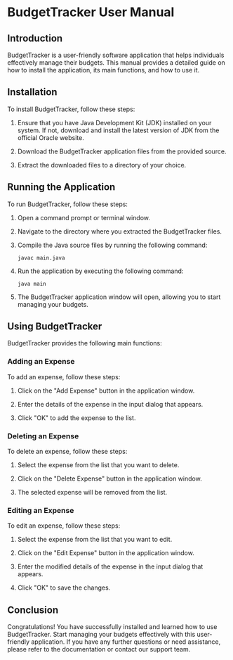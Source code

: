 # BudgetTracker User Manual

## Introduction

BudgetTracker is a user-friendly software application that helps individuals effectively manage their budgets. This manual provides a detailed guide on how to install the application, its main functions, and how to use it.

## Installation

To install BudgetTracker, follow these steps:

1. Ensure that you have Java Development Kit (JDK) installed on your system. If not, download and install the latest version of JDK from the official Oracle website.

2. Download the BudgetTracker application files from the provided source.

3. Extract the downloaded files to a directory of your choice.

## Running the Application

To run BudgetTracker, follow these steps:

1. Open a command prompt or terminal window.

2. Navigate to the directory where you extracted the BudgetTracker files.

3. Compile the Java source files by running the following command:
   ```
   javac main.java
   ```

4. Run the application by executing the following command:
   ```
   java main
   ```

5. The BudgetTracker application window will open, allowing you to start managing your budgets.

## Using BudgetTracker

BudgetTracker provides the following main functions:

### Adding an Expense

To add an expense, follow these steps:

1. Click on the "Add Expense" button in the application window.

2. Enter the details of the expense in the input dialog that appears.

3. Click "OK" to add the expense to the list.

### Deleting an Expense

To delete an expense, follow these steps:

1. Select the expense from the list that you want to delete.

2. Click on the "Delete Expense" button in the application window.

3. The selected expense will be removed from the list.

### Editing an Expense

To edit an expense, follow these steps:

1. Select the expense from the list that you want to edit.

2. Click on the "Edit Expense" button in the application window.

3. Enter the modified details of the expense in the input dialog that appears.

4. Click "OK" to save the changes.

## Conclusion

Congratulations! You have successfully installed and learned how to use BudgetTracker. Start managing your budgets effectively with this user-friendly application. If you have any further questions or need assistance, please refer to the documentation or contact our support team.